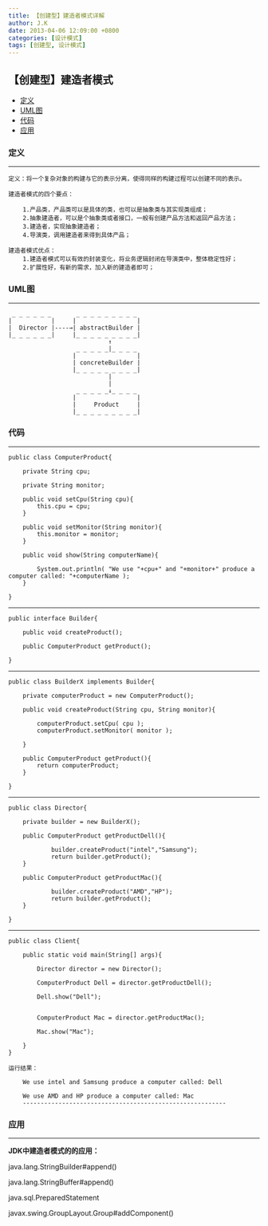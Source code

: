 ```yaml
---
title: 【创建型】建造者模式详解
author: J.K
date: 2013-04-06 12:09:00 +0800
categories: [设计模式]
tags: [创建型, 设计模式]
---
```


## 【创建型】建造者模式

*   [定义](#define)
*   [UML图](#UML)
*   [代码](#code)
*   [应用](#app)


<h3 id="define">定义</h3>

***

    定义：将一个复杂对象的构建与它的表示分离，使得同样的构建过程可以创建不同的表示。

    建造者模式的四个要点：

        1.产品类，产品类可以是具体的类，也可以是抽象类与其实现类组成；
        2.抽象建造者，可以是个抽象类或者接口，一般有创建产品方法和返回产品方法；
        3.建造者，实现抽象建造者；
        4.导演类，调用建造者来得到具体产品；

    建造者模式优点：
        1.建造者模式可以有效的封装变化，将业务逻辑封闭在导演类中，整体稳定性好；
        2.扩展性好，有新的需求，加入新的建造者即可；


<h3 id="UML">UML图</h3>

***

     _ _ _ _ _ _       _ _ _ _ _ _ _ _ _
    |           |     |                 |
    |  Director |----→| abstractBuilder |
    |_ _ _ _ _ _|     |_ _ _ _ _ _ _ _ _|
                                ↑
                       _ _ _ _ _|_ _ _ _
                      |                 |
                      | concreteBuilder |
                      |_ _ _ _ _ _ _ _ _|
                                |
                                |
                       _ _ _ _ _↓_ _ _ _
                      |                 |
                      |     Product     |
                      |_ _ _ _ _ _ _ _ _|



<h3 id="code">代码</h3>

***


    public class ComputerProduct{

        private String cpu;

        private String monitor;

        public void setCpu(String cpu){
            this.cpu = cpu;
        }

        public void setMonitor(String monitor){
            this.monitor = monitor;
        }

        public void show(String computerName){

            System.out.println( "We use "+cpu+" and "+monitor+" produce a computer called: "+computerName );
        }

    }


****

    public interface Builder{

        public void createProduct();

        public ComputerProduct getProduct();

    }

****

    public class BuilderX implements Builder{

        private computerProduct = new ComputerProduct();

        public void createProduct(String cpu, String monitor){

            computerProduct.setCpu( cpu );
            computerProduct.setMonitor( monitor );

        }

        public ComputerProduct getProduct(){
            return computerProduct;
        }

    }


****

    public class Director{

        private builder = new BuilderX();

        public ComputerProduct getProductDell(){

                builder.createProduct("intel","Samsung");
                return builder.getProduct();
        }

        public ComputerProduct getProductMac(){

                builder.createProduct("AMD","HP");
                return builder.getProduct();
        }

    }


***

    public class Client{

        public static void main(String[] args){

            Director director = new Director();

            ComputerProduct Dell = director.getProductDell();

            Dell.show("Dell");


            ComputerProduct Mac = director.getProductMac();

            Mac.show("Mac");

        }
    }

    运行结果：

        We use intel and Samsung produce a computer called: Dell

        We use AMD and HP produce a computer called: Mac
        ---------------------------------------------------------



<h3 id="app">应用</h3>

***

**JDK中建造者模式的的应用：**

java.lang.StringBuilder#append()

java.lang.StringBuffer#append()

java.sql.PreparedStatement

javax.swing.GroupLayout.Group#addComponent()
